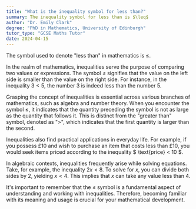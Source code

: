 ```yaml
---
title: "What is the inequality symbol for less than?"
summary: The inequality symbol for less than is $\leq$
author: "Dr. Emily Clark"
degree: "PhD in Mathematics, University of Edinburgh"
tutor_type: "GCSE Maths Tutor"
date: 2024-04-15
---
```


The symbol used to denote "less than" in mathematics is $\leq$.

In the realm of mathematics, inequalities serve the purpose of comparing two values or expressions. The symbol $\leq$ signifies that the value on the left side is smaller than the value on the right side. For instance, in the inequality $3 < 5$, the number $3$ is indeed less than the number $5$.

Grasping the concept of inequalities is essential across various branches of mathematics, such as algebra and number theory. When you encounter the symbol $\leq$, it indicates that the quantity preceding the symbol is not as large as the quantity that follows it. This is distinct from the "greater than" symbol, denoted as ">", which indicates that the first quantity is larger than the second.

Inequalities also find practical applications in everyday life. For example, if you possess £10 and wish to purchase an item that costs less than £10, you would seek items priced according to the inequality $ \text{price} < 10 $.

In algebraic contexts, inequalities frequently arise while solving equations. Take, for example, the inequality $2x < 8$. To solve for $x$, you can divide both sides by $2$, yielding $x < 4$. This implies that $x$ can take any value less than $4$.

It's important to remember that the $\leq$ symbol is a fundamental aspect of understanding and working with inequalities. Therefore, becoming familiar with its meaning and usage is crucial for your mathematical development.
    